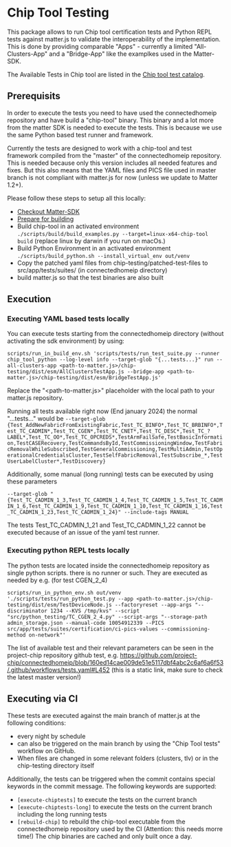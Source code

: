 # Chip Tool Testing

This package allows to run Chip tool certification tests and Python REPL tests against matter.js to validate the interoperability of
the implementation. This is done by providing comparable "Apps" - currently a limited "All-Clusters-App" and a "Bridge-App" like the examplkes used in the Matter-SDK.

The Available Tests in Chip tool are listed in the [Chip tool test catalog](https://github.com/project-chip/connectedhomeip/tree/master/src/app/tests/suites/certification).

## Prerequisits

In order to execute the tests you need to have used the connectedhomeip repository and have build a "chip-tool" binary. This binary and a lot more from the matter SDK is needed to execute the tests. This is because we use the same Python based test runner and framework.

Currently the tests are designed to work with a chip-tool and test framework compiled from the "master" of the connectedhomeip repository. This is needed because only this version includes all needed features and fixes. But this also means that the YAML files and PICS file used in master branch is not compliant with matter.js for now (unless we update to Matter 1.2+).

Please follow these steps to setup all this locally:

-   [Checkout Matter-SDK](https://github.com/project-chip/connectedhomeip/blob/master/docs/guides/BUILDING.md#checking-out-the-matter-code)
-   [Prepare for building](https://github.com/project-chip/connectedhomeip/blob/master/docs/guides/BUILDING.md#prepare-for-building)
-   Build chip-tool in an activated environment `./scripts/build/build_examples.py --target=linux-x64-chip-tool build` (replace linux by darwin if you run on macOs.)
-   Build Python Environment in an activated environment `./scripts/build_python.sh --install_virtual_env out/venv`
-   Copy the patched yaml files from chip-testing/patched-test-files to src/app/tests/suites/ (in connectedhomeip directory)
-   build matter.js so that the test binaries are also built

## Execution

### Executing YAML based tests locally

You can execute tests starting from the connectedhomeip directory (without activating the sdk environment) by using:

`scripts/run_in_build_env.sh 'scripts/tests/run_test_suite.py --runner chip_tool_python --log-level info --target-glob "{...tests...}" run --all-clusters-app <path-to-matter.js>/chip-testing/dist/esm/AllClustersTestApp.js --bridge-app <path-to-matter.js>/chip-testing/dist/esm/BridgeTestApp.js'`

Replace the "<path-to-matter.js>" placeholder with the local path to your matter.js repository.

Running all tests available right now (End january 2024) the normal "...tests..." would be
`--target-glob {Test_AddNewFabricFromExistingFabric,Test_TC_BINFO*,Test_TC_BRBINFO*,Test_TC_CADMIN*,Test_TC_CGEN*,Test_TC_CNET*,Test_TC_DESC*,Test_TC_?LABEL*,Test_TC_OO*,Test_TC_OPCREDS*,TestArmFailSafe,TestBasicInformation,TestCASERecovery,TestCommandsById,TestCommissioningWindow,TestFabricRemovalWhileSubscribed,TestGeneralCommissioning,TestMultiAdmin,TestOperationalCredentialsCluster,TestSelfFabricRemoval,TestSubscribe_*,TestUserLabelCluster*,TestDiscovery}`

Additionally, some manual (long running) tests can be executed by using these parameters

`--target-glob "{Test_TC_CADMIN_1_3,Test_TC_CADMIN_1_4,Test_TC_CADMIN_1_5,Test_TC_CADMIN_1_6,Test_TC_CADMIN_1_9,Test_TC_CADMIN_1_10,Test_TC_CADMIN_1_16,Test_TC_CADMIN_1_23,Test_TC_CADMIN_1_24}" --include-tags MANUAL`

The tests Test_TC_CADMIN_1_21 and Test_TC_CADMIN_1_22 cannot be executed because of an issue of the yaml test runner.

### Executing python REPL tests locally

The python tests are located inside the connectedhomeip repository as single python scripts. there is no runner or such. They are executed as needed by e.g. (for test CGEN_2_4)

`scripts/run_in_python_env.sh out/venv './scripts/tests/run_python_test.py --app <path-to-matter.js>/chip-testing/dist/esm/TestDeviceNode.js --factoryreset --app-args "--discriminator 1234 --KVS /tmp/kvs" --script "src/python_testing/TC_CGEN_2_4.py" --script-args "--storage-path admin_storage.json --manual-code 10054912339 --PICS src/app/tests/suites/certification/ci-pics-values --commissioning-method on-network"'`

The list of available test and their relevant parameters can be seen in the project-chip repository github test, e.g. https://github.com/project-chip/connectedhomeip/blob/160ed14cae009de51e5117dbf4abc2c6af6a6f53/.github/workflows/tests.yaml#L452 (this is a static link, make sure to check the latest master version!)

## Executing via CI

These tests are executed against the main branch of matter.js at the following conditions:

-   every night by schedule
-   can also be triggered on the main branch by using the "Chip Tool tests" workflow on GitHub.
-   When files are changed in some relevant folders (clusters, tlv) or in the chip-testing directory itself

Additionally, the tests can be triggered when the commit contains special keywords in the commit message. The following keywords are supported:

-   `[execute-chiptests]` to execute the tests on the current branch
-   `[execute-chiptests-long]` to execute the tests on the current branch including the long running tests
-   `[rebuild-chip]` to rebuild the chip-tool executable from the connectedhomeip repository used by the CI (Attention: this needs morre time!) The chip binaries are cached and only built once a day.
